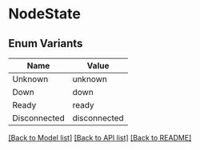 # NodeState

## Enum Variants

| Name | Value |
|---- | -----|
| Unknown | unknown |
| Down | down |
| Ready | ready |
| Disconnected | disconnected |


[[Back to Model list]](../README.md#documentation-for-models) [[Back to API list]](../README.md#documentation-for-api-endpoints) [[Back to README]](../README.md)


